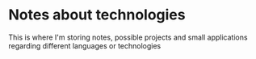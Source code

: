 # Notes about technologies

This is where I'm storing notes, possible projects and small applications regarding different languages or technologies
